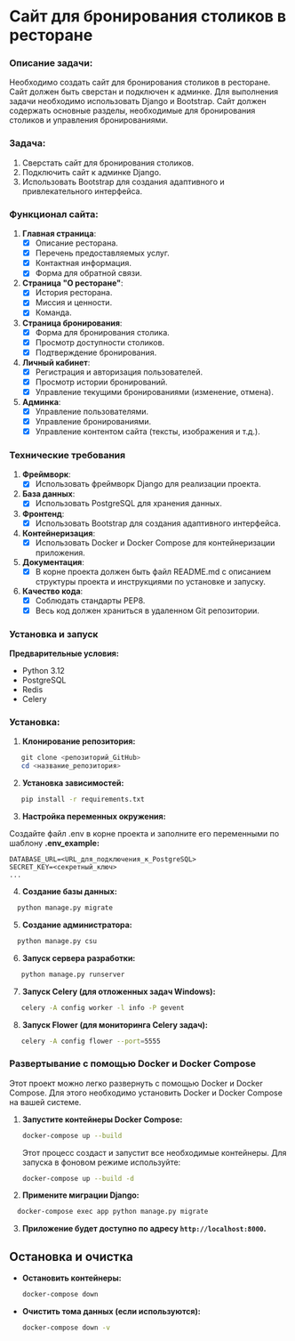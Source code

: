 # Сайт для бронирования столиков в ресторане 
### Описание задачи:
Необходимо создать сайт для бронирования столиков в ресторане. Сайт должен быть сверстан и подключен к админке. Для выполнения задачи необходимо использовать Django и Bootstrap. Сайт должен содержать основные разделы, необходимые для бронирования столиков и управления бронированиями.
### Задача:
1. Сверстать сайт для бронирования столиков.
2. Подключить сайт к админке Django.
3. Использовать Bootstrap для создания адаптивного и привлекательного интерфейса.
### Функционал сайта:
1. **Главная страница**:
    - [x] Описание ресторана.
    - [x] Перечень предоставляемых услуг.
    - [x] Контактная информация.
    - [x] Форма для обратной связи.
2. **Страница "О ресторане"**:
    - [x] История ресторана.
    - [x] Миссия и ценности.
    - [x] Команда.
3. **Страница бронирования**:
    - [x] Форма для бронирования столика.
    - [x] Просмотр доступности столиков.
    - [x] Подтверждение бронирования.
4. **Личный кабинет**:
    - [x] Регистрация и авторизация пользователей.
    - [x] Просмотр истории бронирований.
    - [x] Управление текущими бронированиями (изменение, отмена).
5. **Админка**:
    - [x] Управление пользователями.
    - [x] Управление бронированиями.
    - [x] Управление контентом сайта (тексты, изображения и т.д.).
### **Технические требования**
1. **Фреймворк**:
    - [x] Использовать фреймворк Django для реализации проекта.
2. **База данных**:
    - [x] Использовать PostgreSQL для хранения данных.
3. **Фронтенд**:
    - [x] Использовать Bootstrap для создания адаптивного интерфейса.
4. **Контейнеризация**:
    - [x] Использовать Docker и Docker Compose для контейнеризации приложения.
5. **Документация**:
    - [x] В корне проекта должен быть файл README.md с описанием структуры проекта и инструкциями по установке и запуску.
6. **Качество кода**:
    - [x] Соблюдать стандарты PEP8.
    - [x] Весь код должен храниться в удаленном Git репозитории.

### **Установка и запуск**

**Предварительные условия:**

* Python 3.12
* PostgreSQL
* Redis
* Celery

### Установка:

1. **Клонирование репозитория:**

```powershell
   git clone <репозиторий_GitHub>
   cd <название_репозитория>
```

2. **Установка зависимостей:**

```bash 
   pip install -r requirements.txt
```

3. **Настройка переменных окружения:**

Создайте файл .env в корне проекта и заполните его переменными по шаблону **.env_example:**

```
DATABASE_URL=<URL_для_подключения_к_PostgreSQL>
SECRET_KEY=<секретный_ключ>
...
```

4. **Создание базы данных:**

```bash 
  python manage.py migrate
```

5. **Создание администратора:**

```bash 
  python manage.py csu
```

6. **Запуск сервера разработки:**

```bash 
   python manage.py runserver
```

7. **Запуск Celery (для отложенных задач Windows):**

```bash
   celery -A config worker -l info -P gevent
```

8. **Запуск Flower (для мониторинга Celery задач):**

```bash
   celery -A config flower --port=5555
```

### Развертывание с помощью Docker и Docker Compose

Этот проект можно легко развернуть с помощью Docker и Docker Compose. Для этого необходимо установить Docker и Docker
Compose на вашей системе.

1. **Запустите контейнеры Docker Compose:**

   ```bash
   docker-compose up --build
   ```

   Этот процесс создаст и запустит все необходимые контейнеры. Для запуска в фоновом режиме используйте:

   ```bash
   docker-compose up --build -d
   ```

2. **Примените миграции Django:**

 ```bash
   docker-compose exec app python manage.py migrate
   ```

3. **Приложение будет доступно по адресу `http://localhost:8000`.**

## Остановка и очистка

- **Остановить контейнеры:**

  ```bash
  docker-compose down
  ```

- **Очистить тома данных (если используются):**

  ```bash
  docker-compose down -v
  ```




